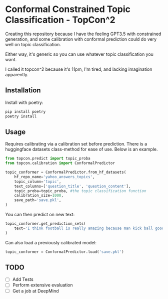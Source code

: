 # Conformal Constrained Topic Classification - TopCon^2

Creating this repository because I have the feeling GPT3.5 with constrained generation, and some calibration with conformal prediction could do very well on topic classification.

Either way, it's generic so you can use whatever topic classification you want.

I called it topcon^2 because it's 11pm, I'm tired, and lacking imagination apparently.

## Installation

Install with poetry:

```bash
pip install poetry
poetry install
```

## Usage

Requires calibrating via a calibration set before prediction. There is a huggingface datasets class-method for ease of use. Below is an example.

```python
from topcon.predict import topic_proba
from topcon.calibration import ConformalPredictor

topic_conformer = ConformalPredictor.from_hf_datasets(
    hf_repo_name='yahoo_answers_topics',
    topic_column='topic',
    text_columns=['question_title', 'question_content'],
    topic_proba=topic_proba, #the topic classification function
    calibration_size=1000,
    save_path='save.pkl',
)
```

You can then predict on new text:

```python
topic_conformer.get_prediction_sets(
    text='I think football is really amazing because man kick ball good',
)
```

Can also load a previously calibrated model:

```python
topic_conformer = ConformalPredictor.load('save.pkl')
```

## TODO

- [ ] Add Tests
- [ ] Perform extensive evaluation
- [ ] Get a job at DeepMind
